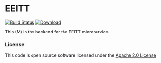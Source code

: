 # EEITT

[![Build Status](https://travis-ci.org/hmrc/EEITT.svg)](https://travis-ci.org/hmrc/EEITT) [ ![Download](https://api.bintray.com/packages/hmrc/releases/EEITT/images/download.svg) ](https://bintray.com/hmrc/releases/EEITT/_latestVersion)

This (M) is the backend for the EEITT microservice.

### License

This code is open source software licensed under the [Apache 2.0 License]("http://www.apache.org/licenses/LICENSE-2.0.html")
